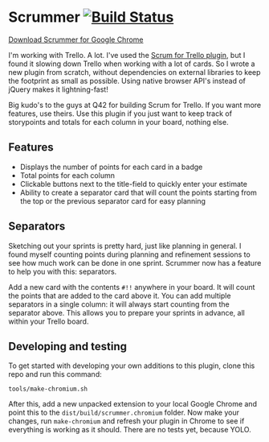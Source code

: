 # Scrummer [![Build Status](https://travis-ci.org/rickpastoor/scrummer.svg?branch=master)](https://travis-ci.org/rickpastoor/scrummer)

[Download Scrummer for Google Chrome](https://chrome.google.com/webstore/detail/scrummer/pmoipljemkkfadmmoenedgfepbefafnp)

I'm working with Trello. A lot. I've used the [Scrum for Trello plugin](https://github.com/Q42/TrelloScrum), but I found
it slowing down Trello when working with a lot of cards. So I wrote a new plugin
from scratch, without dependencies on external libraries to keep the footprint as
small as possible. Using native browser API's instead of jQuery makes it lightning-fast!

Big kudo's to the guys at Q42 for building Scrum for Trello. If you want more features,
use theirs. Use this plugin if you just want to keep track of storypoints and totals
for each column in your board, nothing else.

## Features

* Displays the number of points for each card in a badge
* Total points for each column
* Clickable buttons next to the title-field to quickly enter your estimate
* Ability to create a separator card that will count the points starting from the top or the previous separator card for easy planning

## Separators

Sketching out your sprints is pretty hard, just like planning in general. I found myself counting points during planning and refinement sessions to see how much work can be done in one sprint. Scrummer now has a feature to help you with this: separators.

Add a new card with the contents `#!!` anywhere in your board. It will count the points that are added to the card above it. You can add multiple separators in a single column: it will always start counting from the separator above. This allows you to prepare your sprints in advance, all within your Trello board.

## Developing and testing

To get started with developing your own additions to this plugin, clone this repo and run this command:

```
tools/make-chromium.sh
```

After this, add a new unpacked extension to your local Google Chrome and point this to the `dist/build/scrummer.chromium` folder. Now make your changes, run `make-chromium` and refresh your plugin
in Chrome to see if everything is working as it should. There are no tests yet, because YOLO.
